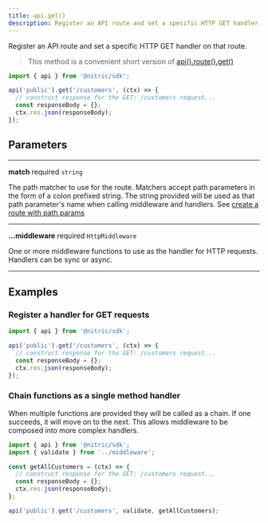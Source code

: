 ```yaml
---
title: api.get()
description: Register an API route and set a specific HTTP GET handler on that route.
---
```


Register an API route and set a specific HTTP GET handler on that route.

> This method is a convenient short version of [api().route().get()](./api-route-get)

```javascript
import { api } from '@nitric/sdk';

api('public').get('/customers', (ctx) => {
  // construct response for the GET: /customers request...
  const responseBody = {};
  ctx.res.json(responseBody);
});
```

## Parameters

---

**match** required `string`

The path matcher to use for the route. Matchers accept path parameters in the form of a colon prefixed string. The string provided will be used as that path parameter's name when calling middleware and handlers. See [create a route with path params](#create-a-route-with-path-params)

---

**...middleware** required `HttpMiddleware`

One or more middleware functions to use as the handler for HTTP requests. Handlers can be sync or async.

---

## Examples

### Register a handler for GET requests

```javascript
import { api } from '@nitric/sdk';

api('public').get('/customers', (ctx) => {
  // construct response for the GET: /customers request...
  const responseBody = {};
  ctx.res.json(responseBody);
});
```

### Chain functions as a single method handler

When multiple functions are provided they will be called as a chain. If one succeeds, it will move on to the next. This allows middleware to be composed into more complex handlers.

```javascript
import { api } from '@nitric/sdk';
import { validate } from '../middleware';

const getAllCustomers = (ctx) => {
  // construct response for the GET: /customers request...
  const responseBody = {};
  ctx.res.json(responseBody);
};

api('public').get('/customers', validate, getAllCustomers);
```
